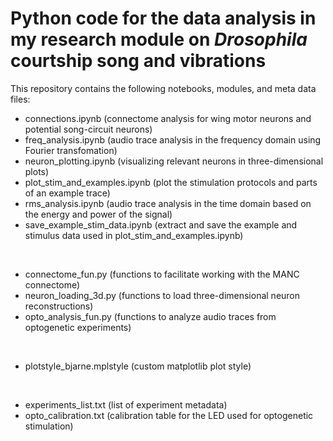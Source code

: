 # Python code for the data analysis in my research module on *Drosophila* courtship song and vibrations

This repository contains the following notebooks, modules, and meta data files:
  - connections.ipynb              (connectome analysis for wing motor neurons and potential song-circuit neurons)
  - freq_analysis.ipynb            (audio trace analysis in the frequency domain using Fourier transfomation)
  - neuron_plotting.ipynb          (visualizing relevant neurons in three-dimensional plots)
  - plot_stim_and_examples.ipynb   (plot the stimulation protocols and parts of an example trace)
  - rms_analysis.ipynb             (audio trace analysis in the time domain based on the energy and power of the signal)
  - save_example_stim_data.ipynb   (extract and save the example and stimulus data used in plot_stim_and_examples.ipynb)
<br>

  - connectome_fun.py              (functions to facilitate working with the MANC connectome)
  - neuron_loading_3d.py           (functions to load three-dimensional neuron reconstructions)
  - opto_analysis_fun.py           (functions to analyze audio traces from optogenetic experiments)
<br>

  - plotstyle_bjarne.mplstyle      (custom matplotlib plot style)
<br>
    
  - experiments_list.txt           (list of experiment metadata)
  - opto_calibration.txt           (calibration table for the LED used for optogenetic stimulation)
